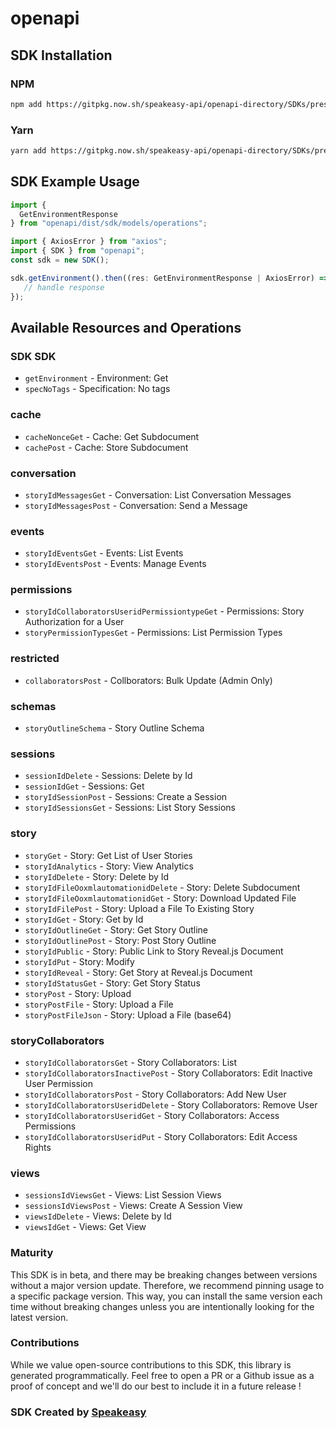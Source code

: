 # openapi

<!-- Start SDK Installation -->
## SDK Installation

### NPM

```bash
npm add https://gitpkg.now.sh/speakeasy-api/openapi-directory/SDKs/presalytics.io/story/0.3.1/typescript
```

### Yarn

```bash
yarn add https://gitpkg.now.sh/speakeasy-api/openapi-directory/SDKs/presalytics.io/story/0.3.1/typescript
```
<!-- End SDK Installation -->

## SDK Example Usage
<!-- Start SDK Example Usage -->
```typescript
import {
  GetEnvironmentResponse
} from "openapi/dist/sdk/models/operations";

import { AxiosError } from "axios";
import { SDK } from "openapi";
const sdk = new SDK();

sdk.getEnvironment().then((res: GetEnvironmentResponse | AxiosError) => {
   // handle response
});
```
<!-- End SDK Example Usage -->

<!-- Start SDK Available Operations -->
## Available Resources and Operations

### SDK SDK

* `getEnvironment` - Environment: Get
* `specNoTags` - Specification: No tags

### cache

* `cacheNonceGet` - Cache: Get Subdocument
* `cachePost` - Cache: Store Subdocument

### conversation

* `storyIdMessagesGet` - Conversation: List Conversation Messages
* `storyIdMessagesPost` - Conversation: Send a Message

### events

* `storyIdEventsGet` - Events: List Events
* `storyIdEventsPost` - Events: Manage Events

### permissions

* `storyIdCollaboratorsUseridPermissiontypeGet` - Permissions: Story Authorization for a User
* `storyPermissionTypesGet` - Permissions: List Permission Types

### restricted

* `collaboratorsPost` - Collborators: Bulk Update (Admin Only)

### schemas

* `storyOutlineSchema` - Story Outline Schema

### sessions

* `sessionIdDelete` - Sessions: Delete by Id
* `sessionIdGet` - Sessions: Get
* `storyIdSessionPost` - Sessions: Create a Session
* `storyIdSessionsGet` - Sessions: List Story Sessions

### story

* `storyGet` - Story: Get List of User Stories
* `storyIdAnalytics` - Story: View Analytics
* `storyIdDelete` - Story: Delete by Id
* `storyIdFileOoxmlautomationidDelete` - Story: Delete Subdocument
* `storyIdFileOoxmlautomationidGet` - Story: Download Updated File
* `storyIdFilePost` - Story: Upload a File To Existing Story
* `storyIdGet` - Story: Get by Id
* `storyIdOutlineGet` - Story: Get Story Outline
* `storyIdOutlinePost` - Story: Post Story Outline
* `storyIdPublic` - Story: Public Link to Story Reveal.js Document
* `storyIdPut` - Story: Modify
* `storyIdReveal` - Story: Get Story at Reveal.js Document
* `storyIdStatusGet` - Story: Get Story Status
* `storyPost` - Story: Upload
* `storyPostFile` - Story: Upload a File
* `storyPostFileJson` - Story: Upload a File (base64)

### storyCollaborators

* `storyIdCollaboratorsGet` - Story Collaborators: List
* `storyIdCollaboratorsInactivePost` - Story Collaborators: Edit Inactive User Permission
* `storyIdCollaboratorsPost` - Story Collaborators: Add New User
* `storyIdCollaboratorsUseridDelete` - Story Collaborators: Remove User
* `storyIdCollaboratorsUseridGet` - Story Collaborators: Access Permissions
* `storyIdCollaboratorsUseridPut` - Story Collaborators: Edit Access Rights

### views

* `sessionsIdViewsGet` - Views: List Session Views
* `sessionsIdViewsPost` - Views: Create A Session View
* `viewsIdDelete` - Views: Delete by Id
* `viewsIdGet` - Views: Get View
<!-- End SDK Available Operations -->

### Maturity

This SDK is in beta, and there may be breaking changes between versions without a major version update. Therefore, we recommend pinning usage
to a specific package version. This way, you can install the same version each time without breaking changes unless you are intentionally
looking for the latest version.

### Contributions

While we value open-source contributions to this SDK, this library is generated programmatically.
Feel free to open a PR or a Github issue as a proof of concept and we'll do our best to include it in a future release !

### SDK Created by [Speakeasy](https://docs.speakeasyapi.dev/docs/using-speakeasy/client-sdks)

